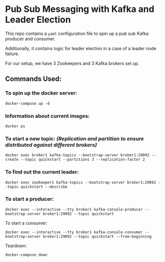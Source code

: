 # Pub Sub Messaging with Kafka and Leader Election

This repo contains a `yaml` configuration file to
spin up a pub sub Kafka producer and consumer.

Additionally, it contains logic for leader election in
a case of a leader node failure.

For our setup, we have 3 Zookeepers and 3 Kafka brokers set up.

## Commands Used:

### To spin up the docker server:

```docker-compose up -d```

### Information about current images:

```docker ps```

### To start a new topic: *(Replication and partition to ensure distributed against different brokers)*

```docker exec broker1 kafka-topics --bootstrap-server broker1:29092 --create --topic quickstart --partitions 3 --replication-factor 2```

### To find out the current leader:

```docker exec zookeeper1 kafka-topics --bootstrap-server broker1:29092 --topic quickstart --describe```

### To start a producer:

```docker exec --interactive --tty broker1 kafka-console-producer --bootstrap-server broker1:29092 --topic quickstart ```

To start a consumer:

```docker exec --interactive --tty broker1 kafka-console-consumer --bootstrap-server broker1:29092 --topic quickstart --from-beginning```

Teardown:

```docker-compose down```

